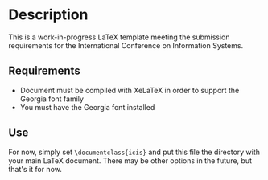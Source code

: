 # Description
This is a work-in-progress LaTeX template meeting the submission requirements
for the International Conference on Information Systems.

## Requirements
* Document must be compiled with XeLaTeX in order to support the Georgia font
family
* You must have the Georgia font installed

## Use
For now, simply set `\documentclass{icis}` and put this file the directory with
your main LaTeX document. There may be other options in the future, but that's
it for now.
